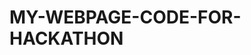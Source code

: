 # MY-WEBPAGE-CODE-FOR-HACKATHON
<!DOCTYPE html>
<html lang="en">
<head>
    <meta charset="UTF-8">
    <title>Your Name | Portfolio</title>
    <meta name="viewport" content="width=device-width, initial-scale=1.0">
    <style>
     
</head>
<body>
    <header>
        <h1>SOLOMON ISRAEL MAICHIBI</h1>
        <p>Welcome to my portfolio! I’m a passionate developer eager to build, learn, and collaborate.</p>
    </header>


    <nav>
        <a href="#about">About Me</a>
        <a href="#languages">Programming Languages</a>
        <a href="#education">Education</a>
        <a href="#interests">Interests</a>
        <a href="#projects">Projects</a>
        <a href="#contact">Contact</a>
    </nav>


    <main>
        <section id="about">
            <h2>📝 About Me</h2>
            <p>
                Hi! I’m <strong>SOLOMON ISRAEL MAICHIBI</strong>, a creative technology enthusiast with a deep passion for coding, problem-solving, and creating impactful digital experiences. My journey in tech is driven by curiosity and the desire to make a difference.
            </p>
        </section>
        
        <section id="languages">
            <h2>⚙️Programming Languages</h2>
            <ul>
                <li>HTML</li>
                <li>CSS</li>
                <li>Python</li>
            </ul>
        </section>
        
        <section id="education">
            <h2> 🎓Educational Background</h2>
            <p>
                I hold a <em>Bachelor of ART's in ENGLISH LANGUAGE</em> from <em>FEDERAL UNIVERSITY DUTSE</em>.
            </p>
            <p>
                <a class="download-link" href="https://github.com/IsraelVessel/SOLOMON-ISRAEL-MAICHIBICV/blob/main/Real%20IsraelVessel%20CV-1.docx" download>Download My CV</a>
            </p>
        </section>
        
        <section id="interests">
            <h2>💡 Interests</h2>
            <ul>
                <li>Web Development: Building responsive and user-friendly websites</li>
                <li>Tech Innovations: Exploring AI and emerging technologies</li>
                <li>Language Research: Integrating Computational methods to analyze language.</li>
                <li>Open Source: Contributing to collaborative projects</li>
            </ul>
        </section>
        
        <section id="projects" class="projects">
            <h2>🛠️ Projects</h2>
            <ul>
                <li>
                    <a href="https://github.com/users/IsraelVessel/projects/1" target="_blank">Project One</a>: A github repo on my first hackathon.
                </li>
                <li>
                    <a href="https://github.com/users/IsraelVessel/projects/3" target="_blank">Project Two</a>: A personal website showcasing my portforlio.
                </li>
            </ul>
        </section>
       
        <section id="contact">
            <h2>📬 Contact Me</h2>
            <form class="contact-form" action="mailto:your.email@example.com" method="POST" enctype="text/plain">
                <label for="name">Name:</label>
                <input type="text" name="name" id="name" required>
                
                <label for="email">Email:</label>
                <input type="email" name="email" id="email" required>
                
                <label for="message">Message:</label>
                
                <button type="submit">Send</button>
            </form>
            <p> 
                Or email me directly at <a href="mailto:your.email@example.com">solomonisraelmaichibi@gmail.com</a>
            </p>
        </section>
    </main>
</body>
</html>
